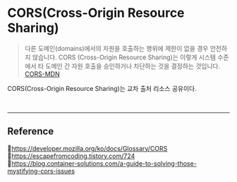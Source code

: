 # CORS(Cross-Origin Resource Sharing)

> 다른 도메인(domains)에서의 자원을 호출하는 행위에 제한이 없을 경우 안전하지 않습니다. CORS (Cross-Origin Resource Sharing)는 이렇게 시스템 수준에서 타 도메인 간 자원 호출을 승인하거나 차단하는 것을 결정하는 것입니다. [CORS-MDN](https://developer.mozilla.org/ko/docs/Glossary/CORS)

CORS(Cross-Origin Resource Sharing)는 교차 출처 리소스 공유이다.

<br/>

---

## Reference

📄https://developer.mozilla.org/ko/docs/Glossary/CORS  
📄https://escapefromcoding.tistory.com/724  
📄https://blog.container-solutions.com/a-guide-to-solving-those-mystifying-cors-issues
